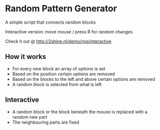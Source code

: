# Random Pattern Generator
A simple script that connects random blocks

Interactive version: move mouse / press R for random changes

Check it out @ http://2shine.nl/demo/rpg/interactive

## How it works
* For every new block an array of options is set
* Based on the position certain options are removed
* Based on the blocks to the left and above certain options are removed
* A random block is selected from what is left

## Interactive
* A random block or the block beneath the mouse is replaced with a random new part
* The neighbouring parts are fixed
